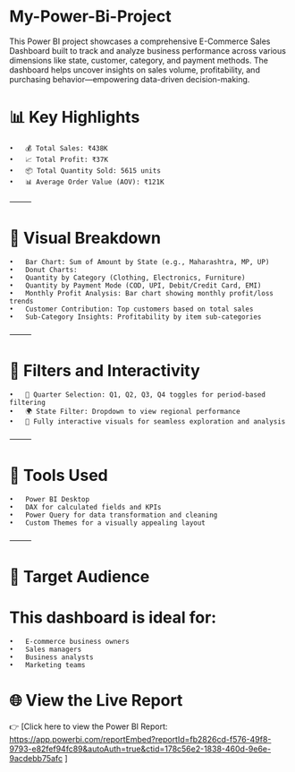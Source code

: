 # My-Power-Bi-Project
This Power BI project showcases a comprehensive E-Commerce Sales Dashboard built to track and analyze business performance across various dimensions like state, customer, category, and payment methods. The dashboard helps uncover insights on sales volume, profitability, and purchasing behavior—empowering data-driven decision-making.

# 📊 Key Highlights
	•	💰 Total Sales: ₹438K
	•	📈 Total Profit: ₹37K
	•	📦 Total Quantity Sold: 5615 units
	•	📊 Average Order Value (AOV): ₹121K

⸻

# 📍 Visual Breakdown
	•	Bar Chart: Sum of Amount by State (e.g., Maharashtra, MP, UP)
	•	Donut Charts:
	•	Quantity by Category (Clothing, Electronics, Furniture)
	•	Quantity by Payment Mode (COD, UPI, Debit/Credit Card, EMI)
	•	Monthly Profit Analysis: Bar chart showing monthly profit/loss trends
	•	Customer Contribution: Top customers based on total sales
	•	Sub-Category Insights: Profitability by item sub-categories

⸻

# 🧩 Filters and Interactivity
	•	📅 Quarter Selection: Q1, Q2, Q3, Q4 toggles for period-based filtering
	•	🌍 State Filter: Dropdown to view regional performance
	•	🔄 Fully interactive visuals for seamless exploration and analysis

⸻

# 🧰 Tools Used
	•	Power BI Desktop
	•	DAX for calculated fields and KPIs
	•	Power Query for data transformation and cleaning
	•	Custom Themes for a visually appealing layout

⸻

# 👥 Target Audience

# This dashboard is ideal for:
	•	E-commerce business owners
	•	Sales managers
	•	Business analysts
	•	Marketing teams
# 🌐 View the Live Report

👉 [Click here to view the Power BI Report: https://app.powerbi.com/reportEmbed?reportId=fb2826cd-f576-49f8-9793-e82fef94fc89&autoAuth=true&ctid=178c56e2-1838-460d-9e6e-9acdebb75afc ]
